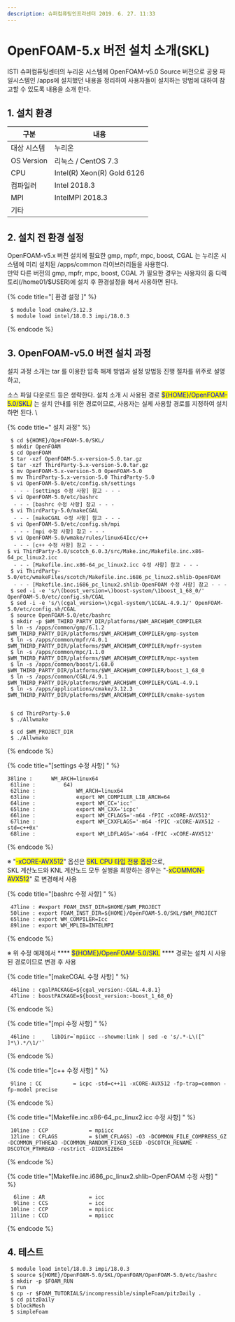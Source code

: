 ```yaml
---
description: 슈퍼컴퓨팅인프라센터 2019. 6. 27. 11:33
---
```


# OpenFOAM-5.x 버전 설치 소개(SKL)

ISTI 슈퍼컴퓨팅센터의 누리온 시스템에 OpenFOAM-v5.0 Source 버전으로 공용 파일시스템인 /apps에 설치했던 내용을 정리하여 사용자들이 설치하는 방법에 대하여 참고할 수 있도록 내용을 소개 한다.



## **1. 설치 환경**

|  **구분**     | **내용**                      |
| ----------- | --------------------------- |
|  대상 시스템     |  누리온                        |
| OS Version  |  리눅스 / CentOS 7.3           |
|  CPU        |  Intel(R) Xeon(R) Gold 6126 |
|  컴파일러       |  Intel 2018.3               |
|  MPI        |  IntelMPI 2018.3            |
|  기타         |                             |



## **2. 설치 전 환경 설정**

&#x20;OpenFOAM-v5.x 버전 설치에 필요한 gmp, mpfr, mpc, boost, CGAL 는 누리온 시스템에 미리 설치된 /apps/common 라이브러리들을 사용한다.\
&#x20;만약 다른 버전의 gmp, mpfr, mpc, boost, CGAL  가 필요한 경우는 사용자의 홈 디렉토리(/home01/$USER)에 설치 후 환경설정을 해서 사용하면 된다.

{% code title="[ 환경 설정 ]" %}
```
 $ module load cmake/3.12.3
 $ module load intel/18.0.3 impi/18.0.3
```
{% endcode %}

## **3. OpenFOAM-v5.0 버전 설치 과정**

&#x20;설치 과정 소개는 tar 를 이용한 압축 해제 방법과 설정 방법등 진행 절차를 위주로 설명하고,

&#x20;소스 파일 다운로드 등은 생략한다.   설치 소개 시 사용된 경로 <mark style="color:blue;">${HOME}/OpenFOAM-5.0/SKL/</mark> 는 설치 안내를 위한 경로이므로, 사용자는 실제 사용할 경로를 지정하여 설치하면 된다. \


{% code title=" 설치 과정" %}
```
 $ cd ${HOME}/OpenFOAM-5.0/SKL/
 $ mkdir OpenFOAM
 $ cd OpenFOAM
 $ tar -xzf OpenFOAM-5.x-version-5.0.tar.gz 
 $ tar -xzf ThirdParty-5.x-version-5.0.tar.gz
 $ mv OpenFOAM-5.x-version-5.0 OpenFOAM-5.0
 $ mv ThirdParty-5.x-version-5.0 ThirdParty-5.0
 $ vi OpenFOAM-5.0/etc/config.sh/settings 
  - - - [settings 수정 사항] 참고 - - -
 $ vi OpenFOAM-5.0/etc/bashrc 
  - - - [bashrc 수정 사항] 참고 - - -
 $ vi ThirdParty-5.0/makeCGAL
  - - - [makeCGAL 수정 사항] 참고 - - -
 $ vi OpenFOAM-5.0/etc/config.sh/mpi
  - - - [mpi 수정 사항] 참고 - - -
 $ vi OpenFOAM-5.0/wmake/rules/linux64Icc/c++ 
  - - - [c++ 수정 사항] 참고 - - - 
$ vi ThirdParty-5.0/scotch_6.0.3/src/Make.inc/Makefile.inc.x86-64_pc_linux2.icc
  - - - [Makefile.inc.x86-64_pc_linux2.icc 수정 사항] 참고 - - -
 $ vi ThirdParty-5.0/etc/wmakeFiles/scotch/Makefile.inc.i686_pc_linux2.shlib-OpenFOAM
  - - - [Makefile.inc.i686_pc_linux2.shlib-OpenFOAM 수정 사항] 참고 - - -
 $ sed -i -e 's/\(boost_version=\)boost-system/\1boost_1_68_0/' OpenFOAM-5.0/etc/config.sh/CGAL
 $ sed -i -e 's/\(cgal_version=\)cgal-system/\1CGAL-4.9.1/' OpenFOAM-5.0/etc/config.sh/CGAL
 $ source OpenFOAM-5.0/etc/bashrc 
 $ mkdir -p $WM_THIRD_PARTY_DIR/platforms/$WM_ARCH$WM_COMPILER
 $ ln -s /apps/common/gmp/6.1.2          $WM_THIRD_PARTY_DIR/platforms/$WM_ARCH$WM_COMPILER/gmp-system
 $ ln -s /apps/common/mpfr/4.0.1         $WM_THIRD_PARTY_DIR/platforms/$WM_ARCH$WM_COMPILER/mpfr-system
 $ ln -s /apps/common/mpc/1.1.0          $WM_THIRD_PARTY_DIR/platforms/$WM_ARCH$WM_COMPILER/mpc-system
 $ ln -s /apps/common/boost/1.68.0       $WM_THIRD_PARTY_DIR/platforms/$WM_ARCH$WM_COMPILER/boost_1_68_0
 $ ln -s /apps/common/CGAL/4.9.1         $WM_THIRD_PARTY_DIR/platforms/$WM_ARCH$WM_COMPILER/CGAL-4.9.1
 $ ln -s /apps/applications/cmake/3.12.3  $WM_THIRD_PARTY_DIR/platforms/$WM_ARCH$WM_COMPILER/cmake-system


 $ cd ThirdParty-5.0
 $ ./Allwmake

 $ cd $WM_PROJECT_DIR
 $ ./Allwmake
```
{% endcode %}



{% code title="[settings 수정 사항] " %}
```
38line :      WM_ARCH=linux64
 61line :         64)
 62line :             WM_ARCH=linux64
 63line :             export WM_COMPILER_LIB_ARCH=64
 64line :             export WM_CC='icc'
 65line :             export WM_CXX='icpc'
 66line :             export WM_CFLAGS='-m64 -fPIC -xCORE-AVX512'
 67line :             export WM_CXXFLAGS='-m64 -fPIC -xCORE-AVX512 -std=c++0x'
 68line :             export WM_LDFLAGS='-m64 -fPIC -xCORE-AVX512'
```
{% endcode %}

※ "<mark style="color:blue;">-xCORE-AVX512</mark>" 옵션은 <mark style="color:blue;">SKL CPU 타입 전용 옵션</mark>으로, \
&#x20;SKL 계산노드와 KNL 계산노드 모두 실행을 희망하는 경우는 "-<mark style="color:blue;">xCOMMON-AVX512</mark>" 로 변경해서 사용



{% code title="[bashrc 수정 사항] " %}
```
 47line : #export FOAM_INST_DIR=$HOME/$WM_PROJECT
 50line : export FOAM_INST_DIR=${HOME}/OpenFOAM-5.0/SKL/$WM_PROJECT
 65line : export WM_COMPILER=Icc 
 89line : export WM_MPLIB=INTELMPI
```
{% endcode %}

※ 위 수정 예제에서 **** <mark style="color:blue;">${HOME}/OpenFOAM-5.0/SKL</mark> **** 경로는 설치 시 사용된 경로이므로 변경 후 사용

{% code title="[makeCGAL 수정 사항] " %}
```
 46line : cgalPACKAGE=${cgal_version:-CGAL-4.8.1}
 47line : boostPACKAGE=${boost_version:-boost_1_68_0}
```
{% endcode %}

{% code title="[mpi 수정 사항] " %}
```
 46line :     libDir=`mpiicc --showme:link | sed -e 's/.*-L\([^ ]*\).*/\1/'`
```
{% endcode %}

{% code title="[c++ 수정 사항] " %}
```
 9line : CC          = icpc -std=c++11 -xCORE-AVX512 -fp-trap=common -fp-model precise

```
{% endcode %}

{% code title="[Makefile.inc.x86-64_pc_linux2.icc 수정 사항] " %}
```
 10line : CCP             = mpiicc
 12line : CFLAGS          = $(WM_CFLAGS) -O3 -DCOMMON_FILE_COMPRESS_GZ -DCOMMON_PTHREAD -DCOMMON_RANDOM_FIXED_SEED -DSCOTCH_RENAME -DSCOTCH_PTHREAD -restrict -DIDXSIZE64
```
{% endcode %}

{% code title="[Makefile.inc.i686_pc_linux2.shlib-OpenFOAM 수정 사항] " %}
```
  6line : AR              = icc
  9line : CCS             = icc
 10line : CCP             = mpiicc
 11line : CCD             = mpiicc
```
{% endcode %}

## **4. 테스트**

```
 $ module load intel/18.0.3 impi/18.0.3
 $ source ${HOME}/OpenFOAM-5.0/SKL/OpenFOAM/OpenFOAM-5.0/etc/bashrc 
 $ mkdir -p $FOAM_RUN 
 $ run 
 $ cp -r $FOAM_TUTORIALS/incompressible/simpleFoam/pitzDaily .
 $ cd pitzDaily 
 $ blockMesh 
 $ simpleFoam 
```

